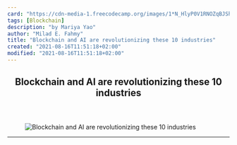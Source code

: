 ```yaml
---
card: "https://cdn-media-1.freecodecamp.org/images/1*N_HlyP0V1RNOZqBJShowZQ.jpeg"
tags: [Blockchain]
description: "by Mariya Yao"
author: "Milad E. Fahmy"
title: "Blockchain and AI are revolutionizing these 10 industries"
created: "2021-08-16T11:51:18+02:00"
modified: "2021-08-16T11:51:18+02:00"
---
```

<div class="site-wrapper">
<main id="site-main" class="site-main outer">
<div class="inner">
<article class="post-full post tag-blockchain tag-artificial-intelligence tag-tech tag-startup tag-technology ">
<header class="post-full-header">
<h1 class="post-full-title">Blockchain and AI are revolutionizing these 10 industries</h1>
</header>
<figure class="post-full-image">
<picture>
<source media="(max-width: 700px)" sizes="1px" srcset="data:image/gif;base64,R0lGODlhAQABAIAAAAAAAP///yH5BAEAAAAALAAAAAABAAEAAAIBRAA7 1w">
<source media="(min-width: 701px)" sizes="(max-width: 800px) 400px,
(max-width: 1170px) 700px,
1400px" srcset="https://cdn-media-1.freecodecamp.org/images/1*N_HlyP0V1RNOZqBJShowZQ.jpeg 300w,
https://cdn-media-1.freecodecamp.org/images/1*N_HlyP0V1RNOZqBJShowZQ.jpeg 600w,
https://cdn-media-1.freecodecamp.org/images/1*N_HlyP0V1RNOZqBJShowZQ.jpeg 1000w,
https://cdn-media-1.freecodecamp.org/images/1*N_HlyP0V1RNOZqBJShowZQ.jpeg 2000w">
<img onerror="this.style.display='none'" src="https://cdn-media-1.freecodecamp.org/images/1*N_HlyP0V1RNOZqBJShowZQ.jpeg" alt="Blockchain and AI are revolutionizing these 10 industries">
</picture>
</figure>
<section class="post-full-content">
<div class="post-content medium-migrated-article">
</div>
<hr>
</section>
</article>
</div>
</main>
</div>
<!-- Google Tag Manager (noscript) -->
<!-- End Google Tag Manager (noscript) -->
